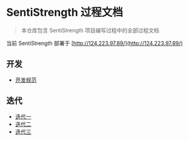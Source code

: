 # SentiStrength 过程文档

> 本仓库包含 SentiStrength 项目编写过程中的全部过程文档

当前 SentiStrength 部署于 [http://124.223.97.89/](http://124.223.97.89/)

## 开发

- [开发规范](开发规范.md)

## 迭代

- [迭代一](迭代一/README.md)
- [迭代二](迭代二/README.md)
- [迭代三](迭代三/README.md)